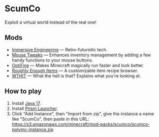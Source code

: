 # ScumCo

Exploit a virtual world instead of the real one!

## Mods

* [Immersive Engineering](https://modrinth.com/mod/immersiveengineering) — Retro-futuristic tech.
* [Mouse Tweaks](https://modrinth.com/mod/mouse-tweaks) — Enhances inventory management by adding a few handy functions to your mouse buttons.
* [OptiFine](https://optifine.net/home) — Makes Minecraft magically run faster and look better.
* [Roughly Enough Items](https://modrinth.com/mod/roughly-enough-items) — A customizable item recipe browser.
* [WTHIT](https://modrinth.com/mod/wthit) — What the hell is that? Explains what you're looking at.

## How to play

1. Install [Java 17](https://prismlauncher.org/wiki/getting-started/installing-java/).
1. Install [Prism Launcher](https://prismlauncher.org).
1. Click "Add Instance", then "Import from zip", give the instance a name like "ScumCo", then paste in this URL: https://s3.amazonaws.com/minecraft/mod-packs/scumco/scumco-polymc-instance.zip
